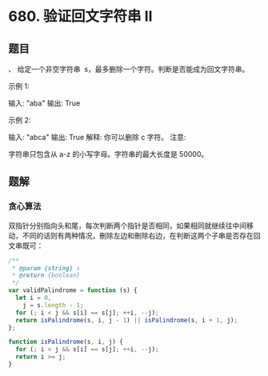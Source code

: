 # 680. 验证回文字符串 Ⅱ

## 题目

、
给定一个非空字符串  s，最多删除一个字符。判断是否能成为回文字符串。

示例 1:

输入: "aba"
输出: True

示例 2:

输入: "abca"
输出: True
解释: 你可以删除 c 字符。
注意:

字符串只包含从 a-z 的小写字母。字符串的最大长度是 50000。

## 题解

### 贪心算法

双指针分别指向头和尾，每次判断两个指针是否相同，如果相同就继续往中间移动，不同的话则有两种情况，刪除左边和刪除右边，在判断这两个子串是否存在回文串既可：

```JavaScript
/**
 * @param {string} s
 * @return {boolean}
 */
var validPalindrome = function (s) {
  let i = 0,
    j = s.length - 1;
  for (; i < j && s[i] == s[j]; ++i, --j);
  return isPalindrome(s, i, j - 1) || isPalindrome(s, i + 1, j);
};

function isPalindrome(s, i, j) {
  for (; i < j && s[i] == s[j]; ++i, --j);
  return i >= j;
}

```
